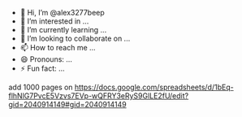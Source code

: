 - 👋 Hi, I’m @alex3277beep
- 👀 I’m interested in ...
- 🌱 I’m currently learning ...
- 💞️ I’m looking to collaborate on ...
- 📫 How to reach me ...
- 😄 Pronouns: ...
- ⚡ Fun fact: ...

<!---
alex3277beep/alex3277beep is a ✨ special ✨ repository because its `README.md` (this file) appears on your GitHub profile.
You can click the Preview link to take a look at your changes.
--->
add 1000 pages on https://docs.google.com/spreadsheets/d/1bEq-flhNlG7PvcE5Vzvs7EVp-wQFRY3eRyS9GlLE2fU/edit?gid=2040914149#gid=2040914149
